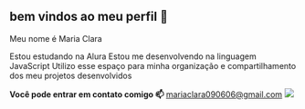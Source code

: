 ## bem vindos ao meu perfil 💙

Meu nome é Maria Clara

Estou estudando na Alura
Estou me desenvolvendo na linguagem JavaScript
Utilizo esse espaço para minha organização e compartilhamento dos meu projetos desenvolvidos

**Você pode entrar em contato comigo 📫**
mariaclara090606@gmail.com
![](https://images.app.goo.gl/wQ9B9FFHi7pZfNcr7)
